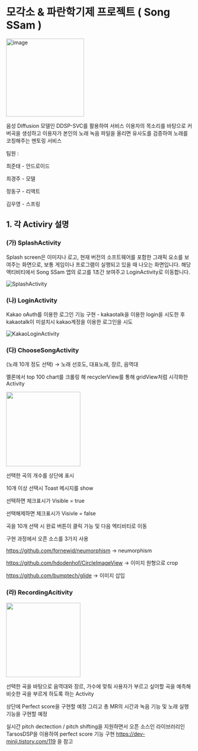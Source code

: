 # 모각소 & 파란학기제 프로젝트 ( Song SSam )

<img width="210" alt="image" src="https://github.com/chlwnsxo00/SongSSam/assets/31373739/c9080283-e822-410f-b46d-84be12673a50">

음성 Diffusion 모델인 DDSP-SVC를 활용하여 서비스 이용자의 목소리를 바탕으로 커버곡을 생성하고 이용자가 본인의 노래 녹음 파일을 올리면 유사도를 검증하여 노래를 코칭해주는 멘토링 서비스

팀원 : 

최준태 - 안드로이드

최경주 - 모델

정동구 - 리액트

김우영 - 스프링

## 1. 각 Activiry 설명

### (가) SplashActivity 
Splash screen은 이미지나 로고, 현재 버전의 소프트웨어를 포함한 그래픽 요소를 보여주는 화면으로, 보통 게임이나 프로그램이 실행되고 있을 때 나오는 화면입니다.
해당 액티비티에서 Song SSam 앱의 로고를 1초간 보여주고 LoginActivity로 이동합니다.

![SplashActivity](https://github.com/chlwnsxo00/SongSSam/assets/31373739/80275b85-9012-4de5-bf9e-6d252277fb89)


### (나) LoginActivity
Kakao oAuth를 이용한 로그인 기능 구현 - kakaotalk을 이용한 login을 시도한 후 kakaotalk이 미설치시 kakao계정을 이용한 로그인을 시도

![KakaoLoginActivity](https://github.com/chlwnsxo00/SongSSam/assets/31373739/0809ad26-274d-4be7-9932-1d6fb358f4e8)


### (다) ChooseSongActivity
(노래 10개 정도 선택) → 노래 선호도, 대표노래, 장르, 음역대

멜론에서 top 100 chart를 크롤링 해 recyclerView를 통해 gridView처럼 시각화한 Activity

<img src="https://github.com/chlwnsxo00/SongSSam/assets/31373739/4330fd04-0880-4dff-b576-374abcd7d327.jpeg" width="200" />

선택한 곡의 개수를 상단에 표시

10개 이상 선택시 Toast 메시지를 show

선택하면 체크표시가 Visible = true

선택해제하면 체크표시가 Visivle = false

곡을 10개 선택 시 완료 버튼이 클릭 가능 및 다음 엑티비티로 이동

구현 과정에서 오픈 소스를 3가지 사용

https://github.com/fornewid/neumorphism  -> neumorphism

https://github.com/hdodenhof/CircleImageView  -> 이미지 원형으로 crop

https://github.com/bumptech/glide  -> 이미지 삽입

### (라) RecordingAcitivity

<img src="https://github.com/chlwnsxo00/SongSSam/assets/31373739/16bc93ff-57d8-4095-accb-ad721c992e2a.jpeg" width="200"/>

선택한 곡을 바탕으로 음역대와 장르, 가수에 맞춰 사용자가 부르고 싶어할 곡을 예측해 비슷한 곡을 부르게 하도록 하는 Activity

상단에 Perfect score을 구현할 예정
그리고 총 MR의 시간과 녹음 기능 및 노래 실행 기능을 구현할 예정

실시간 pitch dectection / pitch shifting을 지원하면서 오픈 소스인 라이브러리인 TarsosDSP을 이용하여 perfect score 기능 구현
https://dev-minji.tistory.com/119 을 참고
